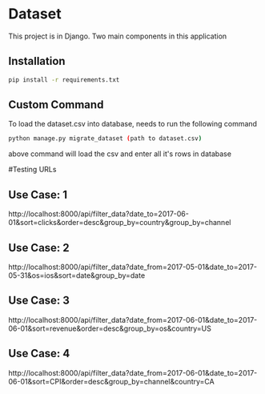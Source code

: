 # Dataset
This project is in Django. Two main components in this application

## Installation
```bash
pip install -r requirements.txt
```
 
## Custom Command
To load the dataset.csv into database, needs to run the following command
```bash
python manage.py migrate_dataset (path to dataset.csv)
```
above command will load the csv and enter all it's rows in database 

#Testing URLs
## Use Case: 1 
http://localhost:8000/api/filter_data?date_to=2017-06-01&sort=clicks&order=desc&group_by=country&group_by=channel

## Use Case: 2 
http://localhost:8000/api/filter_data?date_from=2017-05-01&date_to=2017-05-31&os=ios&sort=date&group_by=date

## Use Case: 3  
http://localhost:8000/api/filter_data?date_from=2017-06-01&date_to=2017-06-01&sort=revenue&order=desc&group_by=os&country=US

## Use Case: 4 
http://localhost:8000/api/filter_data?date_from=2017-06-01&date_to=2017-06-01&sort=CPI&order=desc&group_by=channel&country=CA
